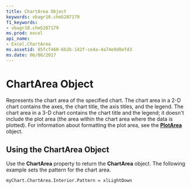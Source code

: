 ```yaml
---
title: ChartArea Object
keywords: vbagr10.chm5207179
f1_keywords:
- vbagr10.chm5207179
ms.prod: excel
api_name:
- Excel.ChartArea
ms.assetid: 85fcf460-6b2b-142f-ce4a-4a74e9d8efd3
ms.date: 06/08/2017
---
```



# ChartArea Object

Represents the chart area of the specified chart. The chart area in a 2-D chart contains the axes, the chart title, the axis titles, and the legend. The chart area in a 3-D chart contains the chart title and the legend; it doesn't include the plot area (the area within the chart area where the data is plotted). For information about formatting the plot area, see the  **[PlotArea](Excel.PlotArea-graph-object.md)** object.


## Using the ChartArea Object

Use the  **ChartArea** property to return the **ChartArea** object. The following example sets the pattern for the chart area.


```vb
myChart.ChartArea.Interior.Pattern = xlLightDown
```


